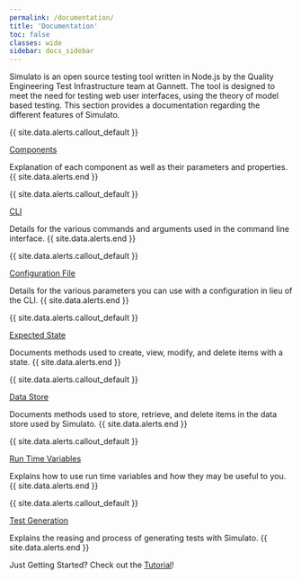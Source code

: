 ```yaml
---
permalink: /documentation/
title: 'Documentation'
toc: false
classes: wide
sidebar: docs_sidebar
---
```


Simulato is an open source testing tool written in Node.js by the Quality Engineering Test Infrastructure team at Gannett. The tool is designed to meet the need for testing web user interfaces, using the theory of model based testing. This section provides a documentation regarding the different features of Simulato.

{{ site.data.alerts.callout_default }}
<div class="docs-list"><a href="{{ site.baseurl }}/documentation/components/">Components <i class="fas fa-arrow-circle-right"></i></a></div>

Explanation of each component as well as their parameters and properties.
{{ site.data.alerts.end }}

{{ site.data.alerts.callout_default }}
<div class="docs-list"><a href="{{ site.baseurl }}/documentation/cli/">CLI <i class="fas fa-arrow-circle-right"></i></a></div>

Details for the various commands and arguments used in the command line interface.
{{ site.data.alerts.end }}

{{ site.data.alerts.callout_default }}
<div class="docs-list"><a href="{{ site.baseurl }}/documentation/configuration-file/">Configuration File <i class="fas fa-arrow-circle-right"></i></a></div>

Details for the various parameters you can use with a configuration in lieu of the CLI.
{{ site.data.alerts.end }}

{{ site.data.alerts.callout_default }}
<div class="docs-list"><a href="/documentation/expected-state/">Expected State <i class="fas fa-arrow-circle-right"></i></a></div>

Documents methods used to create, view, modify, and delete items with a state.
{{ site.data.alerts.end }}

{{ site.data.alerts.callout_default }}
<div class="docs-list"><a href="{{ site.baseurl }}/documentation/data-store/">Data Store <i class="fas fa-arrow-circle-right"></i></a></div>

Documents methods used to store, retrieve, and delete items in the data store used by Simulato.
{{ site.data.alerts.end }}

{{ site.data.alerts.callout_default }}
<div class="docs-list"><a href="{{ site.baseurl }}/documentation/run-time-variables/">Run Time Variables <i class="fas fa-arrow-circle-right"></i></a></div>

Explains how to use run time variables and how they may be useful to you.
{{ site.data.alerts.end }}

{{ site.data.alerts.callout_default }}
<div class="docs-list"><a href="{{ site.baseurl }}/documentation/test-generation/">Test Generation <i class="fas fa-arrow-circle-right"></i></a></div>

Explains the reasing and process of generating tests with Simulato.
{{ site.data.alerts.end }}

<div class="tutorial-call">Just Getting Started? Check out the <a href="{{ site.baseurl }}/tutorial">Tutorial</a>!</div>